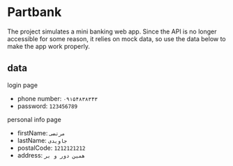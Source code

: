 # Partbank

The project simulates a mini banking web app. Since the API is no longer accessible for some reason, it relies on mock data, so use the data below to make the app work properly.

## data

login page

- phone number: `۰۹۱۵۴۸۳۸۳۴۳`<br/>
- password: `123456789`

personal info page <br/>

- firstName: `مرتضی`<br/>
- lastName: `جاویدی`<br/>
- postalCode: `1212121212`<br/>
- address: `همین دور و بر`<br/>
